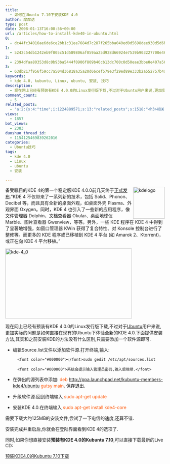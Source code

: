 ```yaml
---
title:
  - 如何在Ubuntu 7.10下安装KDE 4.0
author: 摩摩诘
type: post
date: 2008-01-13T16:00:56+00:00
url: /articles/how-to-install-kde40-in-ubuntu.html
0:
  - dc44fc34016ae6de6ce2bb1c31ee7684d7c287f265bba040ed0d5698dee930d5d6b9a01139b4444fc78a8623ad64210e
1:
  - 5242c54db1242eb9f005c51d589806af059aa25d928d66924e7539b903227700e46bb995cd82c6764df39a76191ab0c3
2:
  - 2394dfaa80353d8c0b93ba5444f0906f809b46cb13dc700c0d50eae3bbe0e407a56b9a64a112f8a8e724c57a158b2700
3:
  - 63db217f956f59cc7a504d36818a35a20d66cef579e3f29ed89e333b2a552757b4a16fc7e6f0f72338f153b93faddb10
keywords:
  - kde 4.0, kubuntu, Linux, ubuntu, 安装, 技巧
description:
  - 现在网上已经有预装有KDE 4.0.0的Linux发行版下载,不过对于Ubuntu用户来说,更加实际的问题是如何直接在现有的Ubuntu下体验全新的KDE 4.0.下面提供安装方法,其实和之前安装KDE的方法没有什么区别,只需要添加一个软件源即可.
comment_count:
  - 5
related_posts:
  - 'a:2:{s:4:"time";i:1224889571;s:13:"related_posts";s:1518:"<h3>相关日志</h3><ul class="related_post"><li><a href="http://www.digglife.cn/articles/install-compiz-fusion-and-trouble-shooting-part2-2.html" title="Ubuntu Compiz Fusion安装和常见问题解决 Part.2">Ubuntu Compiz Fusion安装和常见问题解决 Part.2</a></li><li><a href="http://www.digglife.cn/articles/install-compiz-fusion-and-trouble-shooting-part1-2.html" title="Ubuntu Compiz Fusion安装和常见问题解决 Part.1">Ubuntu Compiz Fusion安装和常见问题解决 Part.1</a></li><li><a href="http://www.digglife.cn/articles/ubuntu-easter-eggs.html" title="Ubuntu复活节彩蛋">Ubuntu复活节彩蛋</a></li><li><a href="http://www.digglife.cn/articles/make-openoffice-run-faster-in-ubuntu.html" title="加快Open Office在Ubuntu中的运行速度">加快Open Office在Ubuntu中的运行速度</a></li><li><a href="http://www.digglife.cn/articles/how-to-install-software-in-ubuntu.html" title="Ubuntu技巧:Ubuntu软件安装方法完全指南">Ubuntu技巧:Ubuntu软件安装方法完全指南</a></li><li><a href="http://www.digglife.cn/articles/ubuntu%e6%9c%80%e7%ae%80%e5%8d%95%e7%9a%84ubuntu%e5%ae%89%e8%a3%85%e5%b7%a5%e5%85%b7wubiwindows-xp.html" title="Ubuntu:最简单的Ubuntu安装工具:Wubi(Windows XP)">Ubuntu:最简单的Ubuntu安装工具:Wubi(Windows XP)</a></li><li><a href="http://www.digglife.cn/articles/ubuntu%e8%ae%a9%e6%a1%8c%e9%9d%a2%e6%98%be%e7%a4%ba%e5%9b%9e%e6%94%b6%e7%ab%99.html" title="Ubuntu:让桌面显示回收站">Ubuntu:让桌面显示回收站</a></li></ul>";}'
views:
  - 1857
bot_views:
  - 2383
duoshuo_thread_id:
  - 1154125469839262016
categories:
  - Ubuntu技巧
tags:
  - kde 4.0
  - Linux
  - ubuntu
  - 安装

---
```

[<img src="http://digglife.qiniudn.com/wp-content/uploads/3/379/2008/01/windowslivewriterubuntu7.10kde4.0-1437bkdelogo-thumb.png" alt="kdelogo" align="right" border="0" height="100" width="100" />][1] 备受瞩目的KDE 4的第一个稳定版KDE 4.0.0前几天终于<a href="http://linuxtoy.org/archives/kde-400-released.html" title="KDE 4.0.0 发布" target="_blank">正式发布</a>.&#8221;KDE 4 不仅带来了一系列新的技术，包括 Solid、Phonon、Decibel 等，而且具有全新的桌面外观，如桌面外壳 Plasma、外观界面 Oxygen。同时，KDE 4 也引入了一些新的应用程序，像文件管理器 Dolphin、文档查看器 Okular、桌面地球仪 Marble、图片查看器 Gwenview，等等。另外，一些 KDE 程序在 KDE 4 中得到了显著地增强，如窗口管理器 KWin 获得了复合特性、对 Konsole 控制台进行了整修等。而更多的 KDE 程序或已移植到 KDE 4 平台 (如 Amarok 2、Ktorrent)，或正在向 KDE 4 平台移植。&#8221;

<!--more-->

[<img src="http://digglife.qiniudn.com/wp-content/uploads/3/379/2008/01/windowslivewriterubuntu7.10kde4.0-1437bkde-4-0-thumb.png" alt="kde-4_0" border="0" height="220" width="400" />][2]

现在网上已经有预装有KDE 4.0.0的Linux发行版下载,不过对于<a href="https://www.digglife.net/articles/category/about_ubuntu" title="Ubuntu技巧" target="_blank">Ubuntu</a>用户来说,更加实际的问题是如何直接在现有的Ubuntu下体验全新的KDE 4.0.下面提供安装方法,其实和之前安装KDE的方法没有什么区别,只需要添加一个软件源即可.

  * 编辑Source.list文件以添加软件源.打开终端,输入:

          <font color="#000000"></font>sudo gedit /etc/apt/sources.list

          <font color="#000000">系统会提示输入管理员密码,输入后继续.</font>

  * 在弹出的源列表中添加: <font color="#ff5809">deb http://ppa.launchpad.net/kubuntu-members-kde4/ubuntu gutsy main</font><font color="#000000">.</font> <font color="#000000">保存退出.</font>
  * 升级软件源.回到终端输入 <font color="#ff5809">sudo apt-get update</font>
  * 安装KDE 4.0.在终端输入 <font color="#ff5809">sudo apt-get install kde4-core</font>

需要下载大约125MB的安装文件,尝试了一下电信的速度,还算不错.

安装完成并重启后,你就会在登陆界面看到KDE 4的选项了.

同时,如果你想直接安装**预装有KDE 4.0的Kubuntu 7.10**,可以直接下载最新的Live CD:

<a href="http://cdimage.ubuntu.com/kubuntu/releases/gutsy/kde4/kubuntu-kde4.0-i386.iso" title="预装KDE4.0的Kubuntu 7.10下载" target="_blank">预装KDE4.0的Kubuntu 7.10下载</a>

 [1]: https://www.digglife.net/wp-content/uploads/3/379/2008/01/windowslivewriterubuntu7.10kde4.0-1437bkdelogo-2.png
 [2]: https://www.digglife.net/wp-content/uploads/3/379/2008/01/windowslivewriterubuntu7.10kde4.0-1437bkde-4-0-2.png